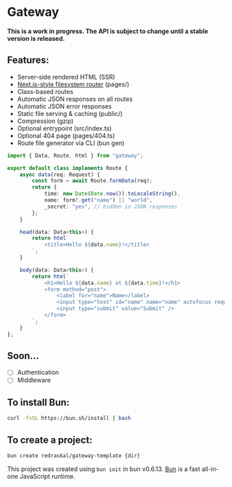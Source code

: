 # Gateway

**This is a work in progress. The API is subject to change until a stable version is released.**

## Features:

* Server-side rendered HTML (SSR)
* [Next.js-style filesystem router](https://bun.sh/docs/api/file-system-router) (pages/)
* Class-based routes
* Automatic JSON responses on all routes
* Automatic JSON error responses
* Static file serving & caching (public/)
* Compression (gzip)
* Optional entrypoint (src/index.ts)
* Optional 404 page (pages/404.ts)
* Route file generator via CLI (bun gen)

```ts
import { Data, Route, html } from "gateway";

export default class implements Route {
	async data(req: Request) {
		const form = await Route.formData(req);
		return {
			time: new Date(Date.now()).toLocaleString(),
			name: form?.get("name") || "world",
			_secret: "yes", // hidden in JSON responses
		};
	}

	head(data: Data<this>) {
		return html`
			<title>Hello ${data.name}!</title>
		`;
	}

	body(data: Data<this>) {
		return html`
			<h1>Hello ${data.name} at ${data.time}!</h1>
			<form method="post">
				<label for="name">Name</label>
				<input type="text" id="name" name="name" autofocus required>
				<input type="submit" value="Submit" />
			</form>
		`;
	}
};
```

## Soon...
- [ ] Authentication
- [ ] Middleware

## To install Bun:
```bash
curl -fsSL https://bun.sh/install | bash
```

## To create a project:

```bash
bun create redraskal/gateway-template {dir}
```

This project was created using `bun init` in bun v0.6.13. [Bun](https://bun.sh) is a fast all-in-one JavaScript runtime.
